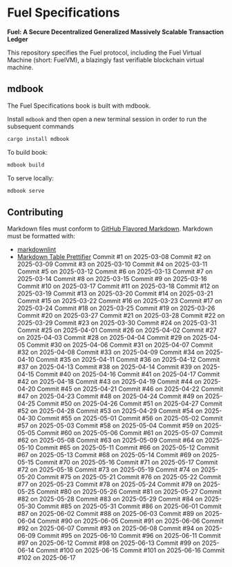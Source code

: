 # Fuel Specifications

<!-- markdownlint-disable-next-line MD036 -->
**Fuel: A Secure Decentralized Generalized Massively Scalable Transaction Ledger**

This repository specifies the Fuel protocol, including the Fuel Virtual Machine (short: FuelVM), a blazingly fast verifiable blockchain virtual machine.

## mdbook

The Fuel Specifications book is built with mdbook.

Install `mdbook` and then open a new terminal session in order to run the subsequent commands

```sh
cargo install mdbook
```

To build book:

```sh
mdbook build
```

To serve locally:

```sh
mdbook serve
```

## Contributing

Markdown files must conform to [GitHub Flavored Markdown](https://github.github.com/gfm/). Markdown must be formatted with:

- [markdownlint](https://github.com/DavidAnson/markdownlint)
- [Markdown Table Prettifier](https://github.com/darkriszty/MarkdownTablePrettify-VSCodeExt)
Commit #1 on 2025-03-08
Commit #2 on 2025-03-09
Commit #3 on 2025-03-10
Commit #4 on 2025-03-11
Commit #5 on 2025-03-12
Commit #6 on 2025-03-13
Commit #7 on 2025-03-14
Commit #8 on 2025-03-15
Commit #9 on 2025-03-16
Commit #10 on 2025-03-17
Commit #11 on 2025-03-18
Commit #12 on 2025-03-19
Commit #13 on 2025-03-20
Commit #14 on 2025-03-21
Commit #15 on 2025-03-22
Commit #16 on 2025-03-23
Commit #17 on 2025-03-24
Commit #18 on 2025-03-25
Commit #19 on 2025-03-26
Commit #20 on 2025-03-27
Commit #21 on 2025-03-28
Commit #22 on 2025-03-29
Commit #23 on 2025-03-30
Commit #24 on 2025-03-31
Commit #25 on 2025-04-01
Commit #26 on 2025-04-02
Commit #27 on 2025-04-03
Commit #28 on 2025-04-04
Commit #29 on 2025-04-05
Commit #30 on 2025-04-06
Commit #31 on 2025-04-07
Commit #32 on 2025-04-08
Commit #33 on 2025-04-09
Commit #34 on 2025-04-10
Commit #35 on 2025-04-11
Commit #36 on 2025-04-12
Commit #37 on 2025-04-13
Commit #38 on 2025-04-14
Commit #39 on 2025-04-15
Commit #40 on 2025-04-16
Commit #41 on 2025-04-17
Commit #42 on 2025-04-18
Commit #43 on 2025-04-19
Commit #44 on 2025-04-20
Commit #45 on 2025-04-21
Commit #46 on 2025-04-22
Commit #47 on 2025-04-23
Commit #48 on 2025-04-24
Commit #49 on 2025-04-25
Commit #50 on 2025-04-26
Commit #51 on 2025-04-27
Commit #52 on 2025-04-28
Commit #53 on 2025-04-29
Commit #54 on 2025-04-30
Commit #55 on 2025-05-01
Commit #56 on 2025-05-02
Commit #57 on 2025-05-03
Commit #58 on 2025-05-04
Commit #59 on 2025-05-05
Commit #60 on 2025-05-06
Commit #61 on 2025-05-07
Commit #62 on 2025-05-08
Commit #63 on 2025-05-09
Commit #64 on 2025-05-10
Commit #65 on 2025-05-11
Commit #66 on 2025-05-12
Commit #67 on 2025-05-13
Commit #68 on 2025-05-14
Commit #69 on 2025-05-15
Commit #70 on 2025-05-16
Commit #71 on 2025-05-17
Commit #72 on 2025-05-18
Commit #73 on 2025-05-19
Commit #74 on 2025-05-20
Commit #75 on 2025-05-21
Commit #76 on 2025-05-22
Commit #77 on 2025-05-23
Commit #78 on 2025-05-24
Commit #79 on 2025-05-25
Commit #80 on 2025-05-26
Commit #81 on 2025-05-27
Commit #82 on 2025-05-28
Commit #83 on 2025-05-29
Commit #84 on 2025-05-30
Commit #85 on 2025-05-31
Commit #86 on 2025-06-01
Commit #87 on 2025-06-02
Commit #88 on 2025-06-03
Commit #89 on 2025-06-04
Commit #90 on 2025-06-05
Commit #91 on 2025-06-06
Commit #92 on 2025-06-07
Commit #93 on 2025-06-08
Commit #94 on 2025-06-09
Commit #95 on 2025-06-10
Commit #96 on 2025-06-11
Commit #97 on 2025-06-12
Commit #98 on 2025-06-13
Commit #99 on 2025-06-14
Commit #100 on 2025-06-15
Commit #101 on 2025-06-16
Commit #102 on 2025-06-17

